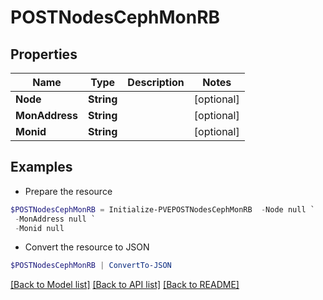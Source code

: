 # POSTNodesCephMonRB
## Properties

Name | Type | Description | Notes
------------ | ------------- | ------------- | -------------
**Node** | **String** |  | [optional] 
**MonAddress** | **String** |  | [optional] 
**Monid** | **String** |  | [optional] 

## Examples

- Prepare the resource
```powershell
$POSTNodesCephMonRB = Initialize-PVEPOSTNodesCephMonRB  -Node null `
 -MonAddress null `
 -Monid null
```

- Convert the resource to JSON
```powershell
$POSTNodesCephMonRB | ConvertTo-JSON
```

[[Back to Model list]](../README.md#documentation-for-models) [[Back to API list]](../README.md#documentation-for-api-endpoints) [[Back to README]](../README.md)

